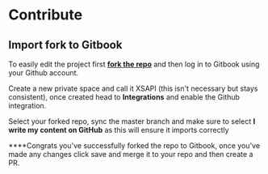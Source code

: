 # Contribute

## Import fork to Gitbook

To easily edit the project first [**fork the repo**](https://github.com/LucienHH/docs-xsapi) and then log in to Gitbook using your Github account.   
  
Create a new private space and call it XSAPI \(this isn't necessary but stays consistent\), once created head to **Integrations** and enable the Github integration.  
  
Select your forked repo, sync the master branch and make sure to select **I write my content on GitHub** as this will ensure it imports correctly  
  
****Congrats you've successfully forked the repo to Gitbook, once you've made any changes click save and merge it to your repo and then create a PR.

